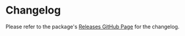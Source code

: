 # Changelog

Please refer to the package's [Releases GitHub Page](https://github.com/realitycollective/com.realitytoolkit.player/releases) for the changelog.